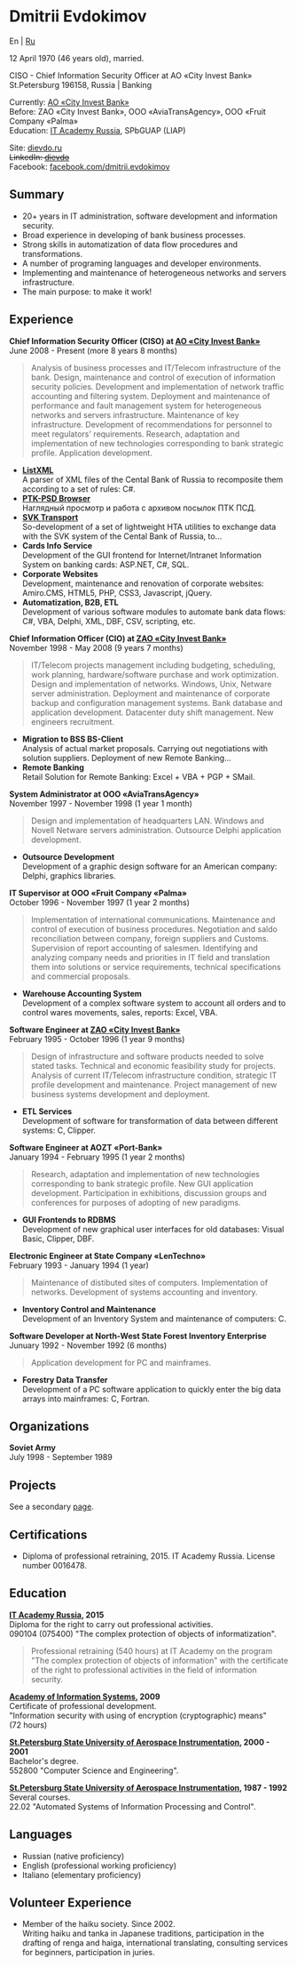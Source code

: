 Dmitrii Evdokimov
=================

En | [Ru](/ru/resume "Russian language (по-русски)")

12 April 1970 (46 years old), married.

CISO - Chief Information Security Officer at AO «City Invest Bank»  
St.Petersburg 196158, Russia | Banking

Currently: [AO «City Invest Bank»](http://www.cibank.ru/en/)  
Before: ZAO «City Invest Bank», OOO «AviaTransAgency», 
OOO «Fruit Company «Palma»  
Education: [IT Academy Russia](http://www.academy.it.ru/), SPbGUAP (LIAP)

Site: [dievdo.ru](https://diev.github.io/)  
~~LinkedIn: [dievdo](https://www.linkedin.com/in/dievdo)~~  
Facebook: [facebook.com/dmitrii.evdokimov](https://www.facebook.com/dmitrii.evdokimov)

Summary
-------
* 20+ years in IT administration, software development and information 
security.
* Broad experience in developing of bank business processes.
* Strong skills in automatization of data flow procedures and transformations.
* A number of programing languages and developer environments.
* Implementing and maintenance of heterogeneous networks and servers 
infrastructure.
* The main purpose: to make it work!

Experience
----------

**Chief Information Security Officer (CISO) at 
[AO «City Invest Bank»](http://www.cibank.ru/en/)**  
June 2008 - Present (more 8 years 8 months)

> Analysis of business processes and IT/Telecom infrastructure of the bank. 
Design, maintenance and control of execution of information security policies. 
Development and implementation of network traffic accounting and filtering 
system. Deployment and maintenance of performance and fault management system 
for heterogeneous networks and servers infrastructure. Maintenance of key 
infrastructure. Development of recommendations for personnel to meet 
regulators' requirements. Research, adaptation and implementation of new 
technologies corresponding to bank strategic profile. Application development.

* **[ListXML](/ListXML)**  
A parser of XML files of the Cental Bank of Russia to recomposite them 
according to a set of rules: C#.
* **[PTK-PSD Browser](/PTK-PSD-Browser)**  
Наглядный просмотр и работа с архивом посылок ПТК ПСД.
* **[SVK Transport](/SVK-Transport)**  
So-development of a set of lightweight HTA utilities to exchange data with 
the SVK system of the Cental Bank of Russia, to...
* **Cards Info Service**  
Development of the GUI frontend for Internet/Intranet Information System 
on banking cards: ASP.NET, C#, SQL.
* **Corporate Websites**  
Development, maintenance and renovation of corporate websites: 
Amiro.CMS, HTML5, PHP, CSS3, Javascript, jQuery.
* **Automatization, B2B, ETL**  
Development of various software modules to automate bank data flows: 
C#, VBA, Delphi, XML, DBF, CSV, scripting, etc.

**Chief Information Officer (CIO) at 
[ZAO «City Invest Bank»](http://www.cibank.ru/en/)**  
November 1998 - May 2008 (9 years 7 months)

> IT/Telecom projects management including budgeting, scheduling, 
work planning, hardware/software purchase and work optimization. 
Design and implementation of networks. Windows, Unix, Netware server 
administration. Deployment and maintenance of corporate backup and 
configuration management systems. Bank database and application development. 
Datacenter duty shift management. New engineers recruitment.

* **Migration to BSS BS-Client**  
Analysis of actual market proposals. Carrying out negotiations with solution 
suppliers. Deployment of new Remote Banking...
* **Remote Banking**  
Retail Solution for Remote Banking: Excel + VBA + PGP + SMail.

**System Administrator at OOO «AviaTransAgency»**  
November 1997 - November 1998 (1 year 1 month)

> Design and implementation of headquarters LAN. Windows and Novell Netware 
servers administration. Outsource Delphi application development.

* **Outsource Development**  
Development of a graphic design software for an American company: 
Delphi, graphics libraries.

**IT Supervisor at OOO «Fruit Company «Palma»**  
October 1996 - November 1997 (1 year 2 months)

> Implementation of international communications. Maintenance and control of 
execution of business procedures. Negotiation and saldo reconciliation 
between company, foreign suppliers and Customs. Supervision of report 
accounting of salesmen. Identifying and analyzing company needs and priorities 
in IT field and translation them into solutions or service requirements, 
technical specifications and commercial proposals.

* **Warehouse Accounting System**  
Development of a complex software system to account all orders and to control 
wares movements, sales, reports: Excel, VBA.
 
**Software Engineer at [ZAO «City Invest Bank»](http://www.cibank.ru/en/)**  
February 1995 - October 1996 (1 year 9 months)

> Design of infrastructure and software products needed to solve stated tasks. 
Technical and economic feasibility study for projects. Analysis of current 
IT/Telecom infrastructure condition, strategic IT profile development and 
maintenance. Project management of new business systems development and 
deployment.

* **ETL Services**  
Development of software for transformation of data between different systems: 
C, Clipper.

**Software Engineer at AOZT «Port-Bank»**  
January 1994 - February 1995 (1 year 2 months)

> Research, adaptation and implementation of new technologies corresponding 
to bank strategic profile. New GUI application development. Participation in 
exhibitions, discussion groups and conferences for purposes of adopting of 
new paradigms.

* **GUI Frontends to RDBMS**  
Development of new graphical user interfaces for old databases: 
Visual Basic, Clipper, DBF.

**Electronic Engineer at State Company «LenTechno»**  
February 1993 - January 1994 (1 year)

> Maintenance of distibuted sites of computers. Implementation of networks. 
Development of systems accounting and inventory.

* **Inventory Control and Maintenance**  
Development of an Inventory System and maintenance of computers: C.

**Software Developer at North-West State Forest Inventory Enterprise**  
Junuary 1992 - November 1992 (6 months)

> Application development for PC and mainframes.

* **Forestry Data Transfer**  
Development of a PC software application to quickly enter the big data arrays 
into mainframes: C, Fortran.

Organizations
-------------

**Soviet Army**  
July 1998 - September 1989

Projects
--------
See a secondary [page](projects).

Certifications
--------------

* Diploma of professional retraining, 2015. IT Academy Russia. 
License number 0016478.

Education
---------

**[IT Academy Russia](http://www.academy.it.ru/), 2015**  
Diploma for the right to carry out professional activities.  
090104 (075400) "The complex protection of objects of informatization".

> Professional retraining (540 hours) at IT Academy on the program 
"The complex protection of objects of information" with the certificate 
of the right to professional activities in the field of information security.

**[Academy of Information Systems](http://infosystems.ru/), 2009**  
Certificate of professional development.  
"Information security with using of encryption (cryptographic) means"  
(72 hours)

**[St.Petersburg State University of Aerospace 
Instrumentation](http://suai.ru/), 2000 - 2001**  
Bachelor's degree.  
552800 "Computer Science and Engineering".

**[St.Petersburg State University of Aerospace 
Instrumentation](http://suai.ru/), 1987 - 1992**  
Several courses.  
22.02 "Automated Systems of Information Processing and Control".

Languages
---------

* Russian (native proficiency)
* English (professional working proficiency)
* Italiano (elementary proficiency)

Volunteer Experience
--------------------

* Member of the haiku society. Since 2002.   
Writing haiku and tanka in Japanese traditions, participation in the drafting 
of renga and haiga, international translating, consulting services for 
beginners, participation in juries.
